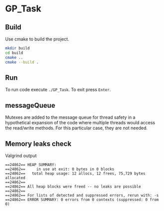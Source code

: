 # GP_Task

## Build

Use cmake to build the project. 
```sh
mkdir build
cd build
cmake ..
cmake --build .
```

## Run

To run code execute `./GP_Task`.
To exit press `Enter`.

## messageQueue
Mutexes are added to the message queue for thread safety in a hypothetical expansion of the code where multiple threads would access the read/write methods. For this particular case, they are not needed.

## Memory leaks check 

Valgrind output

```
==24862== HEAP SUMMARY:
==24862==     in use at exit: 0 bytes in 0 blocks
==24862==   total heap usage: 12 allocs, 12 frees, 75,729 bytes allocated
==24862== 
==24862== All heap blocks were freed -- no leaks are possible
==24862== 
==24862== For lists of detected and suppressed errors, rerun with: -s
==24862== ERROR SUMMARY: 0 errors from 0 contexts (suppressed: 0 from 0)
```
